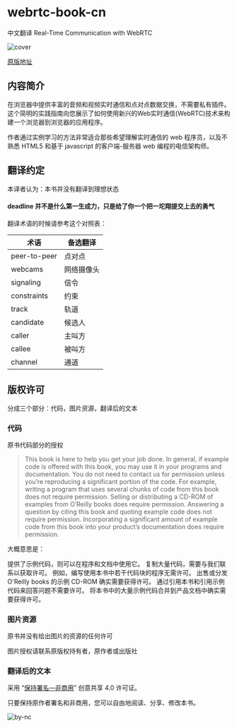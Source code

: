 # webrtc-book-cn
中文翻译 Real-Time Communication with WebRTC

![cover](https://www.oreilly.com/library/cover/9781449371869/1024w/)

[原版地址](https://www.oreilly.com/library/view/real-time-communication-with/9781449371869/)

## 内容简介

在浏览器中提供丰富的音频和视频实时通信和点对点数据交换，不需要私有插件。这个简明的实践指南向您展示了如何使用新兴的Web实时通信(WebRTC)技术来构建一个浏览器到浏览器的应用程序。

作者通过实例学习的方法非常适合那些希望理解实时通信的 web 程序员，以及不熟悉 HTML5 和基于 javascript 的客户端-服务器 web 编程的电信架构师。

## 翻译约定

本译者认为：本书并没有翻译到理想状态

#### **deadline 并不是什么第一生成力，只是给了你一个把一坨翔提交上去的勇气**

翻译术语的时候请参考这个对照表：

| 术语 | 备选翻译 |
| --- | --- |
| peer-to-peer | 点对点 |
| webcams | 网络摄像头 |
| signaling | 信令 |
| constraints | 约束 |
| track | 轨道 |
| candidate | 候选人 |
| caller | 主叫方 |
| callee | 被叫方 |
| channel| 通道   |


## 版权许可

分成三个部分：代码，图片资源，翻译后的文本

### 代码

原书代码部分的授权
> This book is here to help you get your job done. In general, if example code is offered with this book, you may use it in your programs and documentation.
> You do not need to contact us for permission unless you’re reproducing a significant portion of the code.
> For example, writing a program that uses several chunks of code from this book does not require permission.
> Selling or distributing a CD-ROM of examples from O’Reilly books does require permission.
> Answering a question by citing this book and quoting example code does not require permission.
> Incorporating a significant amount of example code from this book into your product’s documentation does require permission.

大概意思是：

提供了示例代码，则可以在程序和文档中使用它。
复制大量代码，需要与我们联系以获取许可。
例如，编写使用本书中若干代码块的程序无需许可。
出售或分发 O'Reilly books 的示例 CD-ROM 确实需要获得许可。
通过引用本书和引用示例代码来回答问题不需要许可。
将本书中的大量示例代码合并到产品文档中确实需要获得许可。


### 图片资源

原书并没有给出图片的资源的任何许可

图片授权请联系原版权持有者，原作者或出版社


### 翻译后的文本

采用 “[保持署名—非商用](https://creativecommons.org/licenses/by-nc/4.0/)” 创意共享 4.0 许可证。

只要保持原作者署名和非商用，您可以自由地阅读、分享、修改本书。

![by-nc](https://mirrors.creativecommons.org/presskit/buttons/88x31/svg/by-nc.svg)

